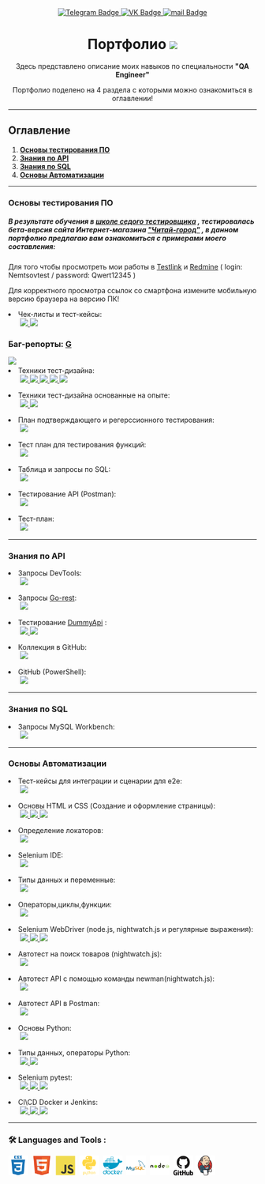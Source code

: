  <div id="badges" align="center">
<a href="http://t.me/QA_SY_NV" target="_blank">
<img src="https://img.shields.io/badge/Telegram-9cf?style=flat&logo=Telegram&logoColor=dark" alt="Telegram Badge"/>
</a>
  
<a href="https://vk.com/nemtsov_sergei">
<img src="https://img.shields.io/badge/VK-blue?style=flat&logo=VK&logoColor=white" alt="VK Badge"/>
</a>
  
<a href="mailto:nemtsov_sergey@list.ru">
<img src="https://img.shields.io/badge/@mail-important?style=flat&logo=@mail&logoColor=white" alt="mail Badge"/>
</a>
  
<h1>
Портфолио
<img src="https://user-images.githubusercontent.com/117725360/227227526-a9ce529d-bd87-4cf2-b2c5-773f0804a07f.png" width="25"/>
</h1></div>

<div id="badges" align="center">
Здесь представлено описание моих навыков по специальности <b>"QA Engineer"</b>
  
Портфолио поделено на 4 раздела с которыми можно ознакомиться в оглавлении!
</div>
  
  _____

## Оглавление

1. [**Основы тестирования ПО**](#основы-тестирования-по)
2. [**Знания по API**](#знания-по-api)
3. [**Знания по SQL**](#знания-по-sql)  
4. [**Основы Автоматизации**](#основы-автоматизации)
___

### Основы тестирования ПО
##### В результате обучения  в [школе седого тестировщика](https://vk.com/zapiskisedogotestera) , тестировалась бета-версия сайта Интернет-магазина ["Читай-город"](https://new.chitai-gorod.ru) , в данном портфолио предлагаю вам ознакомиться с примерами моего составления:

Для того чтобы просмотреть мои работы в [Testlink](http://testlink.it-online-school.ru/login.php?note=expired&destination=%2Flinkto.php%3FtprojectPrefix%3D27_CHITAY1%26item%3Dtestsuite%26id%3D249054) и [Redmine](http://redmine.sedtest-school.ru/) ( login: Nemtsovtest / password: Qwert12345 )
  
Для корректного просмотра ссылок со смартфона измените мобильную версию браузера на версию ПК!


    
<div id="buttons" align="left">
<li>
Чек-листы и тест-кейсы: 
 
<ul><a href="https://docs.google.com/spreadsheets/d/1XRH22KkHJ5Mr7_fkhRIn-_NckQI4ZUgNsMhWQyM06JM/edit#gid=0" target="_blank">
<img src="https://img.shields.io/badge/Google_tables-9cf?style=plastic&logo=appveyor&logo=logoColor=dark alt="Google_tables Button" target="_blank"/>
</a>
                                                                                                                                                   
<a href="http://testlink.it-online-school.ru/login.php?note=expired&destination=%2Flinkto.php%3FtprojectPrefix%3D27_CHITAY1%26item%3Dtestsuite%26id%3D249054" target="_blank">
<img src="https://img.shields.io/badge/Testlink-9cf?style=plastic&logo=appveyor&logo=logoColor=dark alt="Testlink Button"/>
</a></ul></li></div>
  


### Баг-репорты: [G](https://docs.google.com/spreadsheets/d/1n2bT1OGAucSLiBdLksXXs1GYt8uaY2N0TYLHRqJ7vgU/edit#gid=491241257)


<div id="bag" align="left">                                                                                                                                   
<a href="http://redmine.sedtest-school.ru/">
<img src="https://img.shields.io/badge/Redmine-9cf?style=plastic&logo=appveyor&logo=logoColor=dark alt="Redmine Button"/>
</a></ul></li></div>
  
  
<div id="but" align="left">
<li>Техники тест-дизайна:
<ul><a class="GZ" href="https://docs.google.com/spreadsheets/d/1n2bT1OGAucSLiBdLksXXs1GYt8uaY2N0TYLHRqJ7vgU/edit#gid=80004980">
<img src="https://img.shields.io/badge/КЭ/ГЗ-9cf?style=plastic&logo=appveyor&logo=logoColor=dark alt="КЭ/ГЗ But"/>
</a>
                                                                                                                   
<a href="https://docs.google.com/spreadsheets/d/1n2bT1OGAucSLiBdLksXXs1GYt8uaY2N0TYLHRqJ7vgU/edit#gid=1826811645">
<img src="https://img.shields.io/badge/Состояния/переходы-9cf?style=plastic&logo=appveyor&logo=logoColor=dark alt="Состояния/переходы Button"/>
</a>
  
<a href="https://docs.google.com/spreadsheets/d/1n2bT1OGAucSLiBdLksXXs1GYt8uaY2N0TYLHRqJ7vgU/edit#gid=1525796168">
<img src="https://img.shields.io/badge/Таблица_принятия_решений-9cf?style=plastic&logo=appveyor&logo=logoColor=dark alt="Таблица_принятия_решений Button"/>
</a>

<a href="https://docs.google.com/spreadsheets/d/1n2bT1OGAucSLiBdLksXXs1GYt8uaY2N0TYLHRqJ7vgU/edit#gid=964156639">
<img src="https://img.shields.io/badge/Pairwise-9cf?style=plastic&logo=appveyor&logo=logoColor=dark alt="Pairwise Button"/>
</a>
  
<a href="https://docs.google.com/spreadsheets/d/1XRH22KkHJ5Mr7_fkhRIn-_NckQI4ZUgNsMhWQyM06JM/edit#gid=0">
<img src="https://img.shields.io/badge/Позитивные_и_негативные-9cf?style=plastic&logo=appveyor&logo=logoColor=dark alt="Позитивные_и_негативные Button"/>
</a></ul></li>

<div align="left">
<li>Техники тест-дизайна основанные на опыте:
<ul><a href="https://docs.google.com/spreadsheets/d/1n2bT1OGAucSLiBdLksXXs1GYt8uaY2N0TYLHRqJ7vgU/edit#gid=441719583">
<img src="https://img.shields.io/badge/Сессионное-9cf?style=plastic&logo=appveyor&logo=logoColor=dark alt="Сессионное Button"/>
</a>
<a href="https://docs.google.com/spreadsheets/d/1n2bT1OGAucSLiBdLksXXs1GYt8uaY2N0TYLHRqJ7vgU/edit#gid=906918062">
<img src="https://img.shields.io/badge/Предугадывание_ошибок-9cf?style=plastic&logo=appveyor&logo=logoColor=dark alt="Предугадывание_ошибок Button"/>
</a>
</ul></li></div></div>
                                                                                                                                                   
  
<div id="buttons" align="left">
<li>План подтверждающего и регерссионного тестирования:
<ul><a href="https://docs.google.com/spreadsheets/d/1n2bT1OGAucSLiBdLksXXs1GYt8uaY2N0TYLHRqJ7vgU/edit#gid=1330867641">
<img src="https://img.shields.io/badge/Регрессионное-9cf?style=plastic&logo=appveyor&logo=logoColor=dark alt="Регрессионное Button"/>
</a></ul></li></div>
                                                                                                                                       
<div id="buttons" align="left">
<li>
Тест план для тестирования функций:                              
  
<ul><a href="https://docs.google.com/spreadsheets/d/1n2bT1OGAucSLiBdLksXXs1GYt8uaY2N0TYLHRqJ7vgU/edit#gid=471195378">
<img src="https://img.shields.io/badge/Google_tables-9cf?style=plastic&logo=appveyor&logo=logoColor=dark alt="Google_tables Button"/>
</a></ul></li>  </div>   
                                                                                                                                       
<div id="buttons" align="left">
<li>Таблица и запросы по SQL:
<ul><a href="https://docs.google.com/spreadsheets/d/1n2bT1OGAucSLiBdLksXXs1GYt8uaY2N0TYLHRqJ7vgU/edit#gid=18521223">
<img src="https://img.shields.io/badge/Google_tables-9cf?style=plastic&logo=appveyor&logo=logoColor=dark alt="Таблица Button"/>
</a>
</ul></li></div>      
                                                                                                                           
<div id="buttons" align="left">
<li>Тестирование API (Postman):
<ul><a href="https://docs.google.com/spreadsheets/d/1n2bT1OGAucSLiBdLksXXs1GYt8uaY2N0TYLHRqJ7vgU/edit#gid=1045960963">
<img src="https://img.shields.io/badge/Google_tables-9cf?style=plastic&logo=appveyor&logo=logoColor=dark alt="Таблица Button"/>
</a></ul></li></div>
                                                                                                                                 
<div id="buttons" align="left">
<li>Тест-план:
<ul><a href="https://docs.google.com/spreadsheets/d/1n2bT1OGAucSLiBdLksXXs1GYt8uaY2N0TYLHRqJ7vgU/edit#gid=471195378">
<img src="https://img.shields.io/badge/Google_tables-9cf?style=plastic&logo=appveyor&logo=logoColor=dark alt="Таблица Button"/>
</a><ul></li></div>

_____
### Знания по API

  
<div id="buttons" align="left">
<li>
Запросы DevTools: 
<ul><a href="https://docs.google.com/spreadsheets/d/1Bx9n97ve46AiaGRv-YN8yZMwPvZXXC27CVAV_60zLq8/edit#gid=0">
<img src="https://img.shields.io/badge/Google_tables-9cf?style=plastic&logo=appveyor&logo=logoColor=dark alt="Google_tables Button" target="_blank"/>
</a></ul></li></div>

<div id="buttons" align="left">
<li>
Запросы <a href="https://vk.com/away.php?to=https%3A%2F%2Fgorest.co.in%2F&post=-216539939_68&cc_key=">Go-rest</a>: 
<ul><a href="https://docs.google.com/spreadsheets/d/1Bx9n97ve46AiaGRv-YN8yZMwPvZXXC27CVAV_60zLq8/edit#gid=1008478320">
<img src="https://img.shields.io/badge/Google_tables-9cf?style=plastic&logo=appveyor&logo=logoColor=dark alt="Google_tables Button" target="_blank"/>
</a></ul></li></div>                                                                                                                                               
                                                                                                                                                   
<div id="buttons" align="left">
<li>
Тестирование <a href=https://dummyapi.io/docs/post>DummyApi</a> : 
<ul><a href="https://docs.google.com/spreadsheets/d/1Bx9n97ve46AiaGRv-YN8yZMwPvZXXC27CVAV_60zLq8/edit#gid=1782166022">
<img src="https://img.shields.io/badge/Google_tables-9cf?style=plastic&logo=appveyor&logo=logoColor=dark alt="Google_tables Button" target="_blank"/>
</a>  

<a href="https://vk.com/doc114052675_647149352?hash=IF8khuJcdN3ZzQKPmMVLdQv7M2RC0lVSkYseq2xHLHo&dl=AyMijoAwwvkBfJp2saHMzn5jbN7ywX3RMzBx92YnnXP">
<img src="https://img.shields.io/badge/Xmind-9cf?style=plastic&logo=appveyor&logo=logoColor=dark alt="Google_tables Button" target="_blank"/>
</a></ul></li></div>  
  
<div id="buttons" align="left">
<li>
Коллекция в GitHub: 
<ul><a href="https://github.com/SergeyNemtsov/Dummy-API#%D0%B0%D0%B2%D1%82%D0%BE%D1%82%D0%B5%D1%81%D1%82%D1%8B-%D1%81%D0%BC%D0%BE%D1%82%D1%80%D0%B5%D1%82%D1%8C-urok_4">
<img src="https://img.shields.io/badge/GitHub-9cf?style=plastic&logo=appveyor&logo=logoColor=dark alt="Google_tables Button" target="_blank"/>
</a></ul></li></div>  
 
<div id="buttons" align="left">
<li>
GitHub (PowerShell): 
<ul><a href="https://docs.google.com/document/d/1hS16YdSd4IC74G58TmtXLTdEgkMXmIIe58Ecy9ggrZU/edit?usp=sharing">
<img src="https://img.shields.io/badge/PowerShell-9cf?style=plastic&logo=appveyor&logo=logoColor=dark alt="Google_tables Button" target="_blank"/>
</a></ul></li></div>                                                                                                                                            
 
  ____
### Знания по SQL
 

<div id="buttons" align="left">
<li>
Запросы MySQL Workbench: 
<ul><a href="https://docs.google.com/spreadsheets/d/1n1z8LlE5xs8dEHIETp7kAsKH-iZntSymiua2ROGlULE/edit#gid=0">
<img src="https://img.shields.io/badge/Google_tables-9cf?style=plastic&logo=appveyor&logo=logoColor=dark alt="Google_tables Button" target="_blank"/>
</a></ul></li></div>  



______
### Основы Автоматизации
                                                                                                                                                   
 
<div id="buttons" align="left">
<li>
Тест-кейсы для интеграции и сценарии для e2e: 
<ul><a href="https://docs.google.com/spreadsheets/d/1ERL7ydYRQoCbRjF9OzhtWVwv5DBZAV-uAeTbCebYslg/edit#gid=0">
<img src="https://img.shields.io/badge/Google_tables-9cf?style=plastic&logo=appveyor&logo=logoColor=dark alt="Google_tables Button" target="_blank"/>
</a></ul></li></div>                                                                                                                                                   

<div id="buttons" align="left">
<li>
Основы HTML и CSS (Создание и оформление страницы):   
<ul><a href="https://github.com/SergeyNemtsov/mySite/tree/main">
<img src="https://img.shields.io/badge/GitHub-9cf?style=plastic&logo=appveyor&logo=logoColor=dark alt="Google_tables Button" target="_blank"/>
</a>
                                                                                                                                            
<a href="https://vk.com/video114052675_456239087">
<img src="https://img.shields.io/badge/Video-9cf?style=plastic&logo=appveyor&logo=logoColor=dark alt="Google_tables Button" target="_blank"/>
</a>                                                                                                                                           
                                                                                                                                                   
<a href="https://github.com/SergeyNemtsov/-CSS">
<img src="https://img.shields.io/badge/Site2-9cf?style=plastic&logo=appveyor&logo=logoColor=dark alt="Google_tables Button" target="_blank"/>
</a></ul></li></div>                                                                                                                                                   
                                                                                                                                                   
<div id="buttons" align="left">
<li>
Определение локаторов: 
<ul><a href="https://docs.google.com/spreadsheets/d/1ERL7ydYRQoCbRjF9OzhtWVwv5DBZAV-uAeTbCebYslg/edit#gid=1428561247">
<img src="https://img.shields.io/badge/CSS/XPATH-9cf?style=plastic&logo=appveyor&logo=logoColor=dark alt="Google_tables Button" target="_blank"/>
</a></ul></li></div>                                                                                                                                                      
                                                                                                                                                   
 <div id="buttons" align="left">
<li>
Selenium IDE: 
<ul><a href="https://github.com/SergeyNemtsov/html">
<img src="https://img.shields.io/badge/GitHub-9cf?style=plastic&logo=appveyor&logo=logoColor=dark alt="Google_tables Button" target="_blank"/>
</a></ul></li></div>                                                                                                                                                  
                                                                                                                                                   
 <div id="buttons" align="left">
<li>
Типы данных и переменные: 
<ul><a href="https://docs.google.com/spreadsheets/d/1ERL7ydYRQoCbRjF9OzhtWVwv5DBZAV-uAeTbCebYslg/edit#gid=134118918">
<img src="https://img.shields.io/badge/Google_tubles-9cf?style=plastic&logo=appveyor&logo=logoColor=dark alt="Google_tables Button" target="_blank"/>
</a></ul></li></div>
                                                                                                                                               
<div id="buttons" align="left">
<li>
Операторы,циклы,функции: 
<ul><a href="https://docs.google.com/spreadsheets/d/1ERL7ydYRQoCbRjF9OzhtWVwv5DBZAV-uAeTbCebYslg/edit#gid=1465278056">
<img src="https://img.shields.io/badge/Google_tubles-9cf?style=plastic&logo=appveyor&logo=logoColor=dark alt="Google_tables Button" target="_blank"/>
</a></ul></li></div>                                                                                                                                               
                                                                                                                                               
<div id="buttons" align="left">
<li>
Selenium WebDriver (node.js, nightwatch.js и регулярные выражения):   
<ul><a href="https://docs.google.com/spreadsheets/d/1ERL7ydYRQoCbRjF9OzhtWVwv5DBZAV-uAeTbCebYslg/edit#gid=1415444370">
<img src="https://img.shields.io/badge/Часть1-9cf?style=plastic&logo=appveyor&logo=logoColor=dark alt="Google_tables Button" target="_blank"/>
</a>
                                                                                                                                            
<a href="https://docs.google.com/spreadsheets/d/1ERL7ydYRQoCbRjF9OzhtWVwv5DBZAV-uAeTbCebYslg/edit#gid=1357685143">
<img src="https://img.shields.io/badge/Часть2-9cf?style=plastic&logo=appveyor&logo=logoColor=dark alt="Google_tables Button" target="_blank"/>
</a>                                                                                                                                           
                                                                                                                                                   
<a href="https://docs.google.com/spreadsheets/d/1ERL7ydYRQoCbRjF9OzhtWVwv5DBZAV-uAeTbCebYslg/edit#gid=714559841">
<img src="https://img.shields.io/badge/Часть3-9cf?style=plastic&logo=appveyor&logo=logoColor=dark alt="Google_tables Button" target="_blank"/>
</a></ul></li></div>                                                                                                                                                
                                                                                                                                               
<div id="buttons" align="left">
<li>
Автотест на поиск товаров (nightwatch.js): 
<ul><a href="https://github.com/SergeyNemtsov/search_product/tree/main">
<img src="https://img.shields.io/badge/GitHub_search_product-9cf?style=plastic&logo=appveyor&logo=logoColor=dark alt="Google_tables Button" target="_blank"/>
</a></ul></li></div>                                                                                                                                                
                                                                                                                                               
<div id="buttons" align="left">
<li>
Автотест API с помощью команды newman(nightwatch.js): 
<ul><a href="https://github.com/SergeyNemtsov/Test-Automation-API/tree/main">
<img src="https://img.shields.io/badge/GitHub_Auto_API-9cf?style=plastic&logo=appveyor&logo=logoColor=dark alt="Google_tables Button" target="_blank"/>
</a></ul></li></div>                                                                                                                                               
                                                                                                                                               
<div id="buttons" align="left">
<li>
Автотест API в Postman: 
<ul><a href="https://github.com/SergeyNemtsov/Test-Avtomation-API2">
<img src="https://img.shields.io/badge/GitHub_Auto_API2-9cf?style=plastic&logo=appveyor&logo=logoColor=dark alt="Google_tables Button" target="_blank"/>
</a></ul></li></div>     
 
<div id="buttons" align="left">
<li>
Основы Python: 
<ul><a href="https://docs.google.com/spreadsheets/d/1ERL7ydYRQoCbRjF9OzhtWVwv5DBZAV-uAeTbCebYslg/edit#gid=1252723661">
<img src="https://img.shields.io/badge/Google_tables-9cf?style=plastic&logo=appveyor&logo=logoColor=dark alt="Google_tables Button" target="_blank"/>
</a></ul></li></div>
                                                                                                                                                                                                                                                                                                            
 
<div id="buttons" align="left">
<li>
Типы данных, операторы Python: 
 <ul><a href="https://docs.google.com/spreadsheets/d/1ERL7ydYRQoCbRjF9OzhtWVwv5DBZAV-uAeTbCebYslg/edit#gid=1252723661">
<img src="https://img.shields.io/badge/Часть1-9cf?style=plastic&logo=appveyor&logo=logoColor=dark alt="Google_tables Button" target="_blank"/>
</a>                             
                              
<a href="https://docs.google.com/spreadsheets/d/1ERL7ydYRQoCbRjF9OzhtWVwv5DBZAV-uAeTbCebYslg/edit#gid=1287750120">
<img src="https://img.shields.io/badge/Часть2-9cf?style=plastic&logo=appveyor&logo=logoColor=dark alt="Google_tables Button" target="_blank"/>
</a></ul></li></div>   
 
<div id="buttons" align="left">
<li>
Selenium pytest: 
<ul><a href="https://docs.google.com/spreadsheets/d/1ERL7ydYRQoCbRjF9OzhtWVwv5DBZAV-uAeTbCebYslg/edit#gid=1891787017">
<img src="https://img.shields.io/badge/Часть1-9cf?style=plastic&logo=appveyor&logo=logoColor=dark alt="Google_tables Button" target="_blank"/>
</a>
 
  <a href="https://github.com/SergeyNemtsov/AT-Python-/tree/main">
<img src="https://img.shields.io/badge/Часть2-9cf?style=plastic&logo=appveyor&logo=logoColor=dark alt="Google_tables Button" target="_blank"/>
</a>
  
  <a href="https://docs.google.com/spreadsheets/d/1ERL7ydYRQoCbRjF9OzhtWVwv5DBZAV-uAeTbCebYslg/edit#gid=1843446755">
<img src="https://img.shields.io/badge/Скрины_часть2-9cf?style=plastic&logo=appveyor&logo=logoColor=dark alt="Google_tables Button" target="_blank"/>
</a>
  
  </ul></li></div>  
 
  
 
 <div id="buttons" align="left">
<li>
CI\CD Docker и Jenkins: 
<ul><a href="https://github.com/SergeyNemtsov/Test-Docker">
<img src="https://img.shields.io/badge/GitHub_Docker-9cf?style=plastic&logo=appveyor&logo=logoColor=dark alt="Google_tables Button" target="_blank"/>
</a>
 
  <a href="https://sun9-58.userapi.com/impg/skVJK_F4zZigvckrNaMEn4Cehyp9WoSoFF6VTg/6BwVqZ1Ja9w.jpg?size=1920x1035&quality=96&sign=211447267c231c019599851733ec3a8a&type=album">
<img src="https://img.shields.io/badge/Jenkins_Скрин1-9cf?style=plastic&logo=appveyor&logo=logoColor=dark alt="Google_tables Button" target="_blank"/>
</a>
  
  <a href="https://sun9-23.userapi.com/impg/BMIeGzVHwgw1W89Sw841SVm8ZQlrTnFIC1S5wA/ZVEdPyXUpJ8.jpg?size=1920x1037&quality=96&sign=b997146dfaa70bb337e6abeda418f83a&type=album">
<img src="https://img.shields.io/badge/Jenkins_Скрин2-9cf?style=plastic&logo=appveyor&logo=logoColor=dark alt="Google_tables Button" target="_blank"/>
</a>
  
  </ul></li></div>                                                                                                                                                
                                                                                                                                               
                                                                                                                                               
                                                                                                                                               
 ---

### :hammer_and_wrench: Languages and Tools :
  
  <div>
  <img src="https://github.com/devicons/devicon/blob/master/icons/css3/css3-plain-wordmark.svg"  title="CSS3" alt="CSS" width="40" height="40"/>&nbsp;
  <img src="https://github.com/devicons/devicon/blob/master/icons/html5/html5-original.svg" title="HTML5" alt="HTML" width="40" height="40"/>&nbsp;
  <img src="https://github.com/devicons/devicon/blob/master/icons/javascript/javascript-original.svg" title="JavaScript" alt="JavaScript" width="40" height="40"/>&nbsp;
  <img src="https://github.com/devicons/devicon/blob/master/icons/python/python-plain-wordmark.svg" title="Python" alt="Python" width="40" height="40"/>&nbsp;
  <img src="https://github.com/devicons/devicon/blob/master/icons/docker/docker-plain-wordmark.svg" title="Docker"  alt="Docker" width="40" height="40"/>&nbsp;
  <img src="https://github.com/devicons/devicon/blob/master/icons/mysql/mysql-original-wordmark.svg" title="MySQL"  alt="MySQL" width="40" height="40"/>&nbsp;
  <img src="https://github.com/devicons/devicon/blob/master/icons/nodejs/nodejs-original-wordmark.svg" title="NodeJS" alt="NodeJS" width="40" height="40"/>&nbsp;
  <img src="https://github.com/devicons/devicon/blob/master/icons/github/github-original-wordmark.svg" title="Git" **alt="Git" width="40" height="40"/>
    <img src="https://github.com/devicons/devicon/blob/master/icons/jenkins/jenkins-original.svg" title="Jenkins" **alt="Jenkins" width="40" height="40"/>
</div

                                                                                                                                                   



